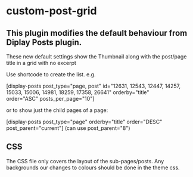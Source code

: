 # custom-post-grid

## This plugin modifies the default behaviour from Diplay Posts plugin.

These new default settings show the Thumbnail along with the post/page title in a grid with no excerpt

Use shortcode to create the list.  e.g. 

[display-posts post_type="page, post" id="12631, 12543, 12447, 14257, 15033, 15006, 14981, 18259, 17358, 26641" orderby="title" order="ASC" posts_per_page="10"]

or to show just the child pages of a page:

[display-posts post_type="page" orderby="title" order="DESC" post_parent="current"] (can use post_parent="8")

## CSS

The CSS file only covers the layout of the sub-pages/posts.  Any backgrounds our changes to colours should be done in the theme css.